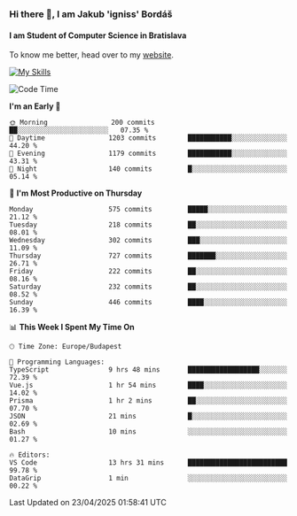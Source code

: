 ### Hi there 👋, I am Jakub 'igniss' Bordáš

#### I am Student of Computer Science in Bratislava
To know me better, head over to my [website](https://bordas.sk).

[![My Skills](https://skillicons.dev/icons?i=js,typescript,html,css,figma,svelte,vue,next,postgresql,nest,express,nodejs)](https://bordas.sk)


<!--START_SECTION:waka-->
![Code Time](http://img.shields.io/badge/Code%20Time-1%2C855%20hrs%204%20mins-blue)

**I'm an Early 🐤** 

```text
🌞 Morning                200 commits         ██░░░░░░░░░░░░░░░░░░░░░░░   07.35 % 
🌆 Daytime                1203 commits        ███████████░░░░░░░░░░░░░░   44.20 % 
🌃 Evening                1179 commits        ███████████░░░░░░░░░░░░░░   43.31 % 
🌙 Night                  140 commits         █░░░░░░░░░░░░░░░░░░░░░░░░   05.14 % 
```
📅 **I'm Most Productive on Thursday** 

```text
Monday                   575 commits         █████░░░░░░░░░░░░░░░░░░░░   21.12 % 
Tuesday                  218 commits         ██░░░░░░░░░░░░░░░░░░░░░░░   08.01 % 
Wednesday                302 commits         ███░░░░░░░░░░░░░░░░░░░░░░   11.09 % 
Thursday                 727 commits         ███████░░░░░░░░░░░░░░░░░░   26.71 % 
Friday                   222 commits         ██░░░░░░░░░░░░░░░░░░░░░░░   08.16 % 
Saturday                 232 commits         ██░░░░░░░░░░░░░░░░░░░░░░░   08.52 % 
Sunday                   446 commits         ████░░░░░░░░░░░░░░░░░░░░░   16.39 % 
```


📊 **This Week I Spent My Time On** 

```text
🕑︎ Time Zone: Europe/Budapest

💬 Programming Languages: 
TypeScript               9 hrs 48 mins       ██████████████████░░░░░░░   72.39 % 
Vue.js                   1 hr 54 mins        ████░░░░░░░░░░░░░░░░░░░░░   14.02 % 
Prisma                   1 hr 2 mins         ██░░░░░░░░░░░░░░░░░░░░░░░   07.70 % 
JSON                     21 mins             █░░░░░░░░░░░░░░░░░░░░░░░░   02.69 % 
Bash                     10 mins             ░░░░░░░░░░░░░░░░░░░░░░░░░   01.27 % 

🔥 Editors: 
VS Code                  13 hrs 31 mins      █████████████████████████   99.78 % 
DataGrip                 1 min               ░░░░░░░░░░░░░░░░░░░░░░░░░   00.22 % 
```


 Last Updated on 23/04/2025 01:58:41 UTC
<!--END_SECTION:waka-->
